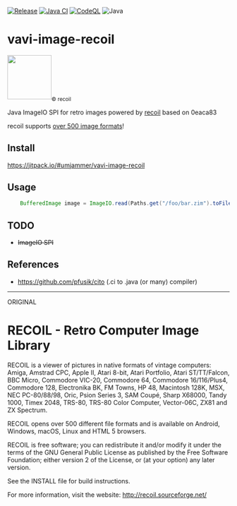 [![Release](https://jitpack.io/v/vavi-image-recoil/${artifactId}.svg)](https://jitpack.io/#vavi-image-recoil/${artifactId})
[![Java CI](https://github.com/vavi-image-recoil/${artifactId}/actions/workflows/maven.yml/badge.svg)](https://github.com/vavi-image-recoil/${artifactId}/actions/workflows/maven.yml)
[![CodeQL](https://github.com/vavi-image-recoil/${artifactId}/actions/workflows/codeql.yml/badge.svg)](https://github.com/vavi-image-recoil/${artifactId}/actions/workflows/codeql-analysis.yml)
![Java](https://img.shields.io/badge/Java-8-b07219)

# vavi-image-recoil

<img src="https://sourceforge.net/p/recoil/code/ci/master/tree/recoil-512x512.png?format=raw" width="100" /><sub>© recoil</sub>

Java ImageIO SPI for retro images powered by [recoil](https://sourceforge.net/projects/recoil/) based on 0eaca83

recoil supports [over 500 image formats](https://recoil.sourceforge.net/formats.html)!

## Install

https://jitpack.io/#umjammer/vavi-image-recoil

## Usage

```java
    BufferedImage image = ImageIO.read(Paths.get("/foo/bar.zim").toFile());
```


## TODO

 * ~~ImageIO SPI~~

## References

 * https://github.com/pfusik/cito (.ci to .java (or many) compiler)

---

ORIGINAL

RECOIL - Retro Computer Image Library
=====================================

RECOIL is a viewer of pictures in native formats of vintage computers:
Amiga, Amstrad CPC, Apple II, Atari 8-bit, Atari Portfolio, Atari ST/TT/Falcon,
BBC Micro, Commodore VIC-20, Commodore 64, Commodore 16/116/Plus4,
Commodore 128, Electronika BK, FM Towns, HP 48, Macintosh 128K, MSX,
NEC PC-80/88/98, Oric, Psion Series 3, SAM Coupé, Sharp X68000, Tandy 1000,
Timex 2048, TRS-80, TRS-80 Color Computer, Vector-06C, ZX81 and ZX Spectrum.

RECOIL opens over 500 different file formats
and is available on Android, Windows, macOS, Linux and HTML 5 browsers.

RECOIL is free software; you can redistribute it and/or modify it
under the terms of the GNU General Public License as published
by the Free Software Foundation; either version 2 of the License,
or (at your option) any later version.

See the INSTALL file for build instructions.

For more information, visit the website: http://recoil.sourceforge.net/
